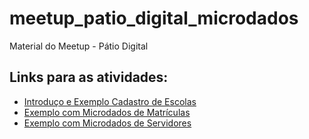 # meetup_patio_digital_microdados
Material do Meetup - Pátio Digital


## Links para as atividades:

- [Introduço e Exemplo Cadastro de Escolas](https://github.com/leobarone/meetup_patio_digital_microdados/blob/master/into_R.Rmd)
- [Exemplo com Microdados de Matrículas](https://github.com/leobarone/meetup_patio_digital_microdados/blob/master/exemplo_matriculas.Rmd)
- [Exemplo com Microdados de Servidores](https://github.com/leobarone/meetup_patio_digital_microdados/blob/master/exemplo_servidores.Rmd)
